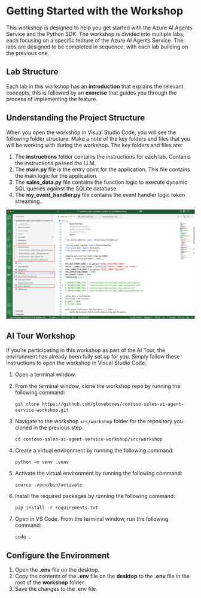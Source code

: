 # Getting Started with the Workshop

This workshop is designed to help you get started with the Azure AI Agents Service and the Python SDK. The workshop is divided into multiple labs, each focusing on a specific feature of the Azure AI Agents Service. The labs are designed to be completed in sequence, with each lab building on the previous one.

## Lab Structure

Each lab in this workshop has an **introduction** that explains the relevant concepts, this is followed by an **exercise** that guides you through the process of implementing the feature.

## Understanding the Project Structure

When you open the workshop in Visual Studio Code, you will see the following folder structure. Make a note of the key folders and files that you will be working with during the workshop. The key folders and files are:

1. The **instructions** folder contains the instructions for each lab. Contains the instructions passed the LLM.
2. The **main.py** file is the entry point for the application. This file contains the main logic for the application.
3. The **sales_data.py** file contains the function logic to execute dynamic SQL queries against the SQLite database.
4. The **my_event_handler.py** file contains the event handler logic token streaming..

![Lab folder structure](./media/project_structure.png)

## AI Tour Workshop

If you’re participating in this workshop as part of the AI Tour, the environment has already been fully set up for you. Simply follow these instructions to open the workshop in Visual Studio Code.

1. Open a terminal window.
2. From the terminal window, clone the workshop repo by running the following command:

    ```shell
    git clone https://github.com/gloveboxes/contoso-sales-ai-agent-service-workshop.git
    ```

3. Navigate to the workshop `src/workshop` folder for the repository you cloned in the previous step.

    ```shell
    cd contoso-sales-ai-agent-service-workshop/src/workshop
    ```

4. Create a virtual environment by running the following command:

    ```shell
    python -m venv .venv
    ```

5. Activate the virtual environment by running the following command:

    ```shell
    source .venv/bin/activate
    ```

6. Install the required packages by running the following command:

    ```shell
    pip install -r requirements.txt
    ```

7. Open in VS Code. From the terminal window, run the following command:

    ```shell
    code .
    ```

## Configure the Environment

1. Open the **.env** file on the desktop.
1. Copy the contents of the **.env** file on the **desktop** to the **.env** file in the root of the **workshop** folder.
1. Save the changes to the .env file.


<!-- 5. You'll be prompted to reopen the workshop in a **Dev Container**, select **Reopen in Container**. -->

<!-- You can skip this section and move to the next section. -->

<!-- ## Setting up the Environment

To complete this workshop, you need to set up your environment. This includes creating an Azure subscription, access to a GitHub account with Codespaces enabled, and an Azure AI Agents Service project.

Before you begin, ensure you have the following:

1. An Azure subscription. If you don't have an Azure subscription, create a [free account](https://azure.microsoft.com/free/) before you begin.
2. A GitHub account. If you don't have a GitHub account, create one at [GitHub]()
3. GitHub Codespaces enabled on your GitHub account.
4. Docker installed on your local machine. For more information, see [Install Docker Desktop on Windows](https://docs.docker.com/desktop/install/windows-install/) or [Install Docker Desktop on Mac](https://docs.docker.com/desktop/install/mac-install/). -->

